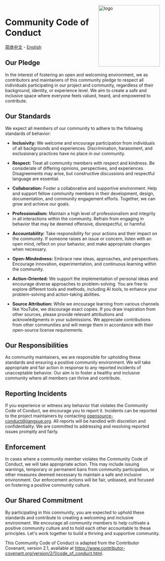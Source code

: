 <img alt="logo" style="float: right;right: 0px" src="https://github.com/jsrac/qionglou/assets/57232813/27cc8391-1b7f-468c-8e53-c14494df3ae0" width="200" div align=right>

# Community Code of Conduct

[简体中文](https://github.com/jsrac/qionglou/wiki/%E7%A4%BE%E5%8C%BA%E8%A1%8C%E4%B8%BA%E5%87%86%E5%88%99) -
[English](https://github.com/jsrac/qionglou/wiki/Community-Code-of-Conduct)

## Our Pledge

In the interest of fostering an open and welcoming environment, we as contributors and maintainers of this community pledge to respect all individuals participating in our project and community, regardless of their background, identity, or experience level. We aim to create a safe and inclusive space where everyone feels valued, heard, and empowered to contribute.

## Our Standards

We expect all members of our community to adhere to the following standards of behavior:

- **Inclusivity:** We welcome and encourage participation from individuals of all backgrounds and experiences. Discrimination, harassment, and exclusionary practices have no place in our community.

- **Respect:** Treat all community members with respect and kindness. Be considerate of differing opinions, perspectives, and experiences. Disagreements may arise, but constructive discussions and respectful language are essential.

- **Collaboration:** Foster a collaborative and supportive environment. Help and support fellow community members in their development, design, documentation, and community engagement efforts. Together, we can grow and achieve our goals.

- **Professionalism:** Maintain a high level of professionalism and integrity in all interactions within the community. Refrain from engaging in behavior that may be deemed offensive, disrespectful, or harmful.

- **Accountability:** Take responsibility for your actions and their impact on the community. If someone raises an issue or concern, listen with an open mind, reflect on your behavior, and make appropriate changes when necessary.

- **Open-Mindedness:** Embrace new ideas, approaches, and perspectives. Encourage innovation, experimentation, and continuous learning within the community.

- **Action-Oriented:** We support the implementation of personal ideas and encourage diverse approaches to problem-solving. You are free to explore different tools and methods, including AI tools, to enhance your problem-solving and action-taking abilities.

- **Source Attribution:** While we encourage learning from various channels like YouTube, we discourage exact copies. If you draw inspiration from other sources, please provide relevant attributions and acknowledgments in your submissions. We appreciate contributions from other communities and will merge them in accordance with their open-source license requirements.

## Our Responsibilities

As community maintainers, we are responsible for upholding these standards and ensuring a positive community environment. We will take appropriate and fair action in response to any reported incidents of unacceptable behavior. Our aim is to foster a healthy and inclusive community where all members can thrive and contribute.

## Reporting Incidents

If you experience or witness any behavior that violates the Community Code of Conduct, we encourage you to report it. Incidents can be reported to the project maintainers by contacting opensource-conduct@jiangxue.org. All reports will be handled with discretion and confidentiality. We are committed to addressing and resolving reported issues promptly and fairly.

## Enforcement

In cases where a community member violates the Community Code of Conduct, we will take appropriate action. This may include issuing warnings, temporary or permanent bans from community participation, or other measures deemed necessary to maintain a safe and inclusive environment. Our enforcement actions will be fair, unbiased, and focused on fostering a positive community culture.

## Our Shared Commitment

By participating in this community, you are expected to uphold these standards and contribute to creating a welcoming and inclusive environment. We encourage all community members to help cultivate a positive community culture and to hold each other accountable to these principles. Let's work together to build a thriving and supportive community.

This Community Code of Conduct is adapted from the Contributor Covenant, version 2.1, available at https://www.contributor-covenant.org/version/2/1/code_of_conduct.html.
